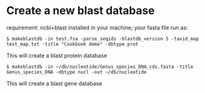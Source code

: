 # Create a new blast database

requirement: ncbi+blast installed in your machine; your fasta file
run as:
```
$ makeblastdb -in test.fsa -parse_seqids -blastdb_version 5 -taxid_map test_map.txt -title "Cookbook demo" -dbtype prot
```
This will create a blast protein database 

```
$ makeblastdb -in ~/db/nucleotide/Genus_species_DNA_cds.fasta -title Genus_species_DNA -dbtype nucl -out ~/db/nucleotide
```
This will create a blast gene database